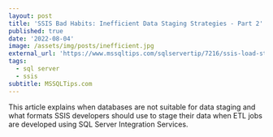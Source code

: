 ```yaml
---
layout: post
title: 'SSIS Bad Habits: Inefficient Data Staging Strategies - Part 2'
published: true
date: '2022-08-04'
image: /assets/img/posts/inefficient.jpg
external_url: 'https://www.mssqltips.com/sqlservertip/7216/ssis-load-staging-data-flow-task-bulk-insert-task/?_utm_source=HadiFadlallah'
tags:
  - sql server
  - ssis
subtitle: MSSQLTips.com
---
```

This article explains when databases are not suitable for data staging and what formats SSIS developers should use to stage their data when ETL jobs are developed using SQL Server Integration Services.
